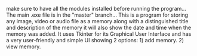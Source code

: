 make sure to have all the modules installed before running the program...
The main .exe file is in the "master" branch...
This is a program for storing any image, video or audio file as a memory along with a distinguished title and description of the memory it will also show the date and time when the memory was added.
It uses Tkinter for its Graphical User Interface and has a very user-friendly and simple UI showing 2 options: 1) add memory. 2) view memory.
